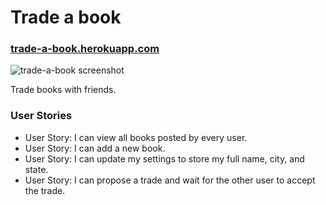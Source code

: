 # Trade a book

### [trade-a-book.herokuapp.com](https://trade-a-book.herokuapp.com/)

![trade-a-book screenshot](https://raw.githubusercontent.com/rifkegribenes/trade-a-book/master/client/public/screenshot.jpg)

Trade books with friends.

### User Stories

* User Story: I can view all books posted by every user.
* User Story: I can add a new book.
* User Story: I can update my settings to store my full name, city, and state.
* User Story: I can propose a trade and wait for the other user to accept the trade.